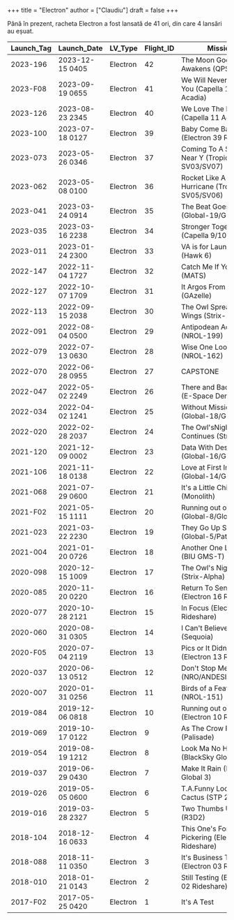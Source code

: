 +++
title = "Electron"
author = ["Claudiu"]
draft = false
+++

Până în prezent, racheta Electron a fost lansată de 41 ori, din care 4 lansări au eșuat.

| Launch_Tag | Launch_Date     | LV_Type  | Flight_ID | Mission                                          | Launch_Site | Country | Outcome |
|------------|-----------------|----------|-----------|--------------------------------------------------|-------------|---------|---------|
| 2023-196   | 2023-12-15 0405 | Electron | 42        | The Moon God Awakens (QPS-SAR-5)                 | MAHIA LC1B  | US      | S       |
| 2023-F08   | 2023-09-19 0655 | Electron | 41        | We Will Never Desert You (Capella 12 Acadia)     | MAHIA LC1B  | US      | F       |
| 2023-126   | 2023-08-23 2345 | Electron | 40        | We Love The Nightlife (Capella 11 Acadia)        | MAHIA LC1B  | US      | S       |
| 2023-100   | 2023-07-18 0127 | Electron | 39        | Baby Come Back (Electron 39 Rideshare)           | MAHIA LC1B  | US      | S       |
| 2023-073   | 2023-05-26 0346 | Electron | 37        | Coming To A Storm Near Y (Tropics SV03/SV07)     | MAHIA LC1B  | US      | S       |
| 2023-062   | 2023-05-08 0100 | Electron | 36        | Rocket Like A Hurricane (Tropics SV05/SV06)      | MAHIA LC1B  | US      | S       |
| 2023-041   | 2023-03-24 0914 | Electron | 35        | The Beat Goes On (Global-19/Global-5)            | MAHIA LC1B  | US      | S       |
| 2023-035   | 2023-03-16 2238 | Electron | 34        | Stronger Together (Capella 9/10)                 | MARS Pad 0C | US      | S       |
| 2023-011   | 2023-01-24 2300 | Electron | 33        | VA is for Launch Lovers (Hawk 6)                 | MARS Pad 0C | US      | S       |
| 2022-147   | 2022-11-04 1727 | Electron | 32        | Catch Me If You Can (MATS)                       | MAHIA LC1B  | US      | S       |
| 2022-127   | 2022-10-07 1709 | Electron | 31        | It Argos From Up Here (GAzelle)                  | MAHIA LC1B  | US      | S       |
| 2022-113   | 2022-09-15 2038 | Electron | 30        | The Owl SpreadsIts Wings (Strix-1)               | MAHIA LC1B  | US      | S       |
| 2022-091   | 2022-08-04 0500 | Electron | 29        | Antipodean Adventure (NROL-199)                  | MAHIA LC1B  | US      | S       |
| 2022-079   | 2022-07-13 0630 | Electron | 28        | Wise One Looks Ahead (NROL-162)                  | MAHIA LC1A  | US      | S       |
| 2022-070   | 2022-06-28 0955 | Electron | 27        | CAPSTONE                                         | MAHIA LC1B  | US      | S       |
| 2022-047   | 2022-05-02 2249 | Electron | 26        | There and Back Again (E-Space Demo)              | MAHIA LC1A  | US      | S       |
| 2022-034   | 2022-04-02 1241 | Electron | 25        | Without Mission a Beat (Global-18/Global-20)     | MAHIA LC1A  | US      | S       |
| 2022-020   | 2022-02-28 2037 | Electron | 24        | The Owl'sNight Continues (Strix Beta)            | MAHIA LC1B  | US      | S       |
| 2021-120   | 2021-12-09 0002 | Electron | 23        | Data With Destiny (Global-16/Global-17)          | MAHIA LC1A  | US      | S       |
| 2021-106   | 2021-11-18 0138 | Electron | 22        | Love at First Insight (Global-14/Global-15)      | MAHIA LC1A  | US      | S       |
| 2021-068   | 2021-07-29 0600 | Electron | 21        | It's a Little Chile UpH. (Monolith)              | MAHIA LC1A  | US      | S       |
| 2021-F02   | 2021-05-15 1111 | Electron | 20        | Running out of Toes (Global-8/Global-9)          | MAHIA LC1A  | US      | F       |
| 2021-023   | 2021-03-22 2230 | Electron | 19        | They Go Up So Fast (Global-5/Pathstone)          | MAHIA LC1A  | US      | S       |
| 2021-004   | 2021-01-20 0726 | Electron | 18        | Another One Leaves.. (BIU GMS-T)                 | MAHIA LC1A  | US      | S       |
| 2020-098   | 2020-12-15 1009 | Electron | 17        | The Owl's Night Begins (Strix-Alpha)             | MAHIA LC1A  | US      | S       |
| 2020-085   | 2020-11-20 0220 | Electron | 16        | Return To Sender (Electron 16 Rideshare)         | MAHIA LC1A  | US      | S       |
| 2020-077   | 2020-10-28 2121 | Electron | 15        | In Focus (Electron 15 Rideshare)                 | MAHIA LC1A  | US      | S       |
| 2020-060   | 2020-08-31 0305 | Electron | 14        | I Can't Believe It's.. (Sequoia)                 | MAHIA LC1A  | US      | S       |
| 2020-F05   | 2020-07-04 2119 | Electron | 13        | Pics or It Didn't Happen (Electron 13 Rideshare) | MAHIA LC1A  | US      | F       |
| 2020-037   | 2020-06-13 0512 | Electron | 12        | Don't Stop Me Now (NRO/ANDESITE/M2PF)            | MAHIA LC1A  | US      | S       |
| 2020-007   | 2020-01-31 0256 | Electron | 11        | Birds of a Feather (NROL-151)                    | MAHIA LC1A  | US      | S       |
| 2019-084   | 2019-12-06 0818 | Electron | 10        | Running out of Fingers (Electron 10 Rideshare)   | MAHIA LC1A  | US      | S       |
| 2019-069   | 2019-10-17 0122 | Electron | 9         | As The Crow Flies (Palisade)                     | MAHIA LC1A  | US      | S       |
| 2019-054   | 2019-08-19 1212 | Electron | 8         | Look Ma No Hands (BlackSky Global 4)             | MAHIA LC1A  | US      | S       |
| 2019-037   | 2019-06-29 0430 | Electron | 7         | Make It Rain (BlackSky Global 3)                 | MAHIA LC1A  | US      | S       |
| 2019-026   | 2019-05-05 0600 | Electron | 6         | T.A.Funny Looking Cactus (STP 27RD)              | MAHIA LC1A  | US      | S       |
| 2019-016   | 2019-03-28 2327 | Electron | 5         | Two Thumbs Up (R3D2)                             | MAHIA LC1A  | US      | S       |
| 2018-104   | 2018-12-16 0633 | Electron | 4         | This One's For Pickering (Electron 04 Rideshare) | MAHIA LC1A  | US      | S       |
| 2018-088   | 2018-11-11 0350 | Electron | 3         | It's Business Time (Electron 03 Rideshare)       | MAHIA LC1A  | US      | S       |
| 2018-010   | 2018-01-21 0143 | Electron | 2         | Still Testing (Electron 02 Rideshare)            | MAHIA LC1A  | US      | S       |
| 2017-F02   | 2017-05-25 0420 | Electron | 1         | It's A Test                                      | MAHIA LC1A  | US      | F       |
